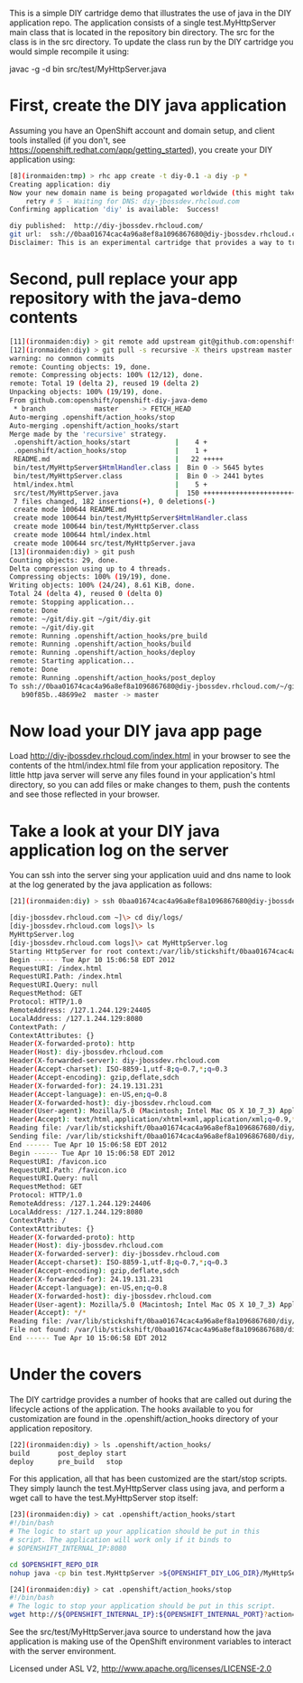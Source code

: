 This is a simple DIY cartridge demo that illustrates the use of java in the
DIY application repo. The application consists of a single test.MyHttpServer main class that is located in the repository bin directory. The src for the class is in the src directory. To update the class run by the DIY cartridge you would simple recompile it using:

javac -g -d bin src/test/MyHttpServer.java

# First, create the DIY java application
Assuming you have an OpenShift account and domain setup, and client tools installed (if you don't, see https://openshift.redhat.com/app/getting_started), you create your DIY application using:

```bash
[8](ironmaiden:tmp) > rhc app create -t diy-0.1 -a diy -p *
Creating application: diy
Now your new domain name is being propagated worldwide (this might take a minute)...
    retry # 5 - Waiting for DNS: diy-jbossdev.rhcloud.com
Confirming application 'diy' is available:  Success!

diy published:  http://diy-jbossdev.rhcloud.com/
git url:  ssh://0baa01674cac4a96a8ef8a1096867680@diy-jbossdev.rhcloud.com/~/git/diy.git/
Disclaimer: This is an experimental cartridge that provides a way to try unsupported languages, frameworks, and middleware on Openshift.
```

# Second, pull replace your app repository with the java-demo contents
```bash
[11](ironmaiden:diy) > git remote add upstream git@github.com:openshift/openshift-diy-java-demo.git
[12](ironmaiden:diy) > git pull -s recursive -X theirs upstream master
warning: no common commits
remote: Counting objects: 19, done.
remote: Compressing objects: 100% (12/12), done.
remote: Total 19 (delta 2), reused 19 (delta 2)
Unpacking objects: 100% (19/19), done.
From github.com:openshift/openshift-diy-java-demo
 * branch            master     -> FETCH_HEAD
Auto-merging .openshift/action_hooks/stop
Auto-merging .openshift/action_hooks/start
Merge made by the 'recursive' strategy.
 .openshift/action_hooks/start           |    4 +
 .openshift/action_hooks/stop            |    1 +
 README.md                               |   22 +++++
 bin/test/MyHttpServer$HtmlHandler.class |  Bin 0 -> 5645 bytes
 bin/test/MyHttpServer.class             |  Bin 0 -> 2441 bytes
 html/index.html                         |    5 +
 src/test/MyHttpServer.java              |  150 +++++++++++++++++++++++++++++++
 7 files changed, 182 insertions(+), 0 deletions(-)
 create mode 100644 README.md
 create mode 100644 bin/test/MyHttpServer$HtmlHandler.class
 create mode 100644 bin/test/MyHttpServer.class
 create mode 100644 html/index.html
 create mode 100644 src/test/MyHttpServer.java
[13](ironmaiden:diy) > git push
Counting objects: 29, done.
Delta compression using up to 4 threads.
Compressing objects: 100% (19/19), done.
Writing objects: 100% (24/24), 8.61 KiB, done.
Total 24 (delta 4), reused 0 (delta 0)
remote: Stopping application...
remote: Done
remote: ~/git/diy.git ~/git/diy.git
remote: ~/git/diy.git
remote: Running .openshift/action_hooks/pre_build
remote: Running .openshift/action_hooks/build
remote: Running .openshift/action_hooks/deploy
remote: Starting application...
remote: Done
remote: Running .openshift/action_hooks/post_deploy
To ssh://0baa01674cac4a96a8ef8a1096867680@diy-jbossdev.rhcloud.com/~/git/diy.git/
   b90f85b..48699e2  master -> master
```

# Now load your DIY java app page
Load http://diy-jbossdev.rhcloud.com/index.html in your browser to see the contents of the html/index.html file from your application repository. The little http java server will serve any files found in your application's html directory, so you can add files or make changes to them, push the contents and see those reflected in your browser.

# Take a look at your DIY java application log on the server
You can ssh into the server sing your application uuid and dns name to look at the log generated by the java application as follows:

```bash
[21](ironmaiden:diy) > ssh 0baa01674cac4a96a8ef8a1096867680@diy-jbossdev.rhcloud.com

[diy-jbossdev.rhcloud.com ~]\> cd diy/logs/
[diy-jbossdev.rhcloud.com logs]\> ls
MyHttpServer.log
[diy-jbossdev.rhcloud.com logs]\> cat MyHttpServer.log 
Starting HttpServer for root context:/var/lib/stickshift/0baa01674cac4a96a8ef8a1096867680/diy/runtime/repo/html
Begin ------ Tue Apr 10 15:06:58 EDT 2012
RequestURI: /index.html
RequestURI.Path: /index.html
RequestURI.Query: null
RequestMethod: GET
Protocol: HTTP/1.0
RemoteAddress: /127.1.244.129:24405
LocalAddress: /127.1.244.129:8080
ContextPath: /
ContextAttributes: {}
Header(X-forwarded-proto): http
Header(Host): diy-jbossdev.rhcloud.com
Header(X-forwarded-server): diy-jbossdev.rhcloud.com
Header(Accept-charset): ISO-8859-1,utf-8;q=0.7,*;q=0.3
Header(Accept-encoding): gzip,deflate,sdch
Header(X-forwarded-for): 24.19.131.231
Header(Accept-language): en-US,en;q=0.8
Header(X-forwarded-host): diy-jbossdev.rhcloud.com
Header(User-agent): Mozilla/5.0 (Macintosh; Intel Mac OS X 10_7_3) AppleWebKit/535.19 (KHTML, like Gecko) Chrome/18.0.1025.151 Safari/535.19
Header(Accept): text/html,application/xhtml+xml,application/xml;q=0.9,*/*;q=0.8
Reading file: /var/lib/stickshift/0baa01674cac4a96a8ef8a1096867680/diy/repo/html/index.html
Sending file: /var/lib/stickshift/0baa01674cac4a96a8ef8a1096867680/diy/runtime/repo/html/index.html,56
End ------ Tue Apr 10 15:06:58 EDT 2012
Begin ------ Tue Apr 10 15:06:58 EDT 2012
RequestURI: /favicon.ico
RequestURI.Path: /favicon.ico
RequestURI.Query: null
RequestMethod: GET
Protocol: HTTP/1.0
RemoteAddress: /127.1.244.129:24406
LocalAddress: /127.1.244.129:8080
ContextPath: /
ContextAttributes: {}
Header(X-forwarded-proto): http
Header(Host): diy-jbossdev.rhcloud.com
Header(X-forwarded-server): diy-jbossdev.rhcloud.com
Header(Accept-charset): ISO-8859-1,utf-8;q=0.7,*;q=0.3
Header(Accept-encoding): gzip,deflate,sdch
Header(X-forwarded-for): 24.19.131.231
Header(Accept-language): en-US,en;q=0.8
Header(X-forwarded-host): diy-jbossdev.rhcloud.com
Header(User-agent): Mozilla/5.0 (Macintosh; Intel Mac OS X 10_7_3) AppleWebKit/535.19 (KHTML, like Gecko) Chrome/18.0.1025.151 Safari/535.19
Header(Accept): */*
Reading file: /var/lib/stickshift/0baa01674cac4a96a8ef8a1096867680/diy/repo/html/favicon.ico
File not found: /var/lib/stickshift/0baa01674cac4a96a8ef8a1096867680/diy/runtime/repo/html/favicon.ico
End ------ Tue Apr 10 15:06:58 EDT 2012
```

# Under the covers
The DIY cartridge provides a number of hooks that are called out during the lifecycle actions of the application. The hooks available to you for customization are found in the .openshift/action_hooks directory of your application repository. 

```bash
[22](ironmaiden:diy) > ls .openshift/action_hooks/
build		post_deploy	start
deploy		pre_build	stop
```

For this application, all that has been customized are the start/stop scripts. They simply launch the test.MyHttpServer class using java, and perform a wget call to have the test.MyHttpServer stop itself:

```bash
[23](ironmaiden:diy) > cat .openshift/action_hooks/start 
#!/bin/bash
# The logic to start up your application should be put in this
# script. The application will work only if it binds to
# $OPENSHIFT_INTERNAL_IP:8080

cd $OPENSHIFT_REPO_DIR
nohup java -cp bin test.MyHttpServer >${OPENSHIFT_DIY_LOG_DIR}/MyHttpServer.log 2>&1 &

[24](ironmaiden:diy) > cat .openshift/action_hooks/stop
#!/bin/bash
# The logic to stop your application should be put in this script.
wget http://${OPENSHIFT_INTERNAL_IP}:${OPENSHIFT_INTERNAL_PORT}?action=stop
```

See the src/test/MyHttpServer.java source to understand how the java application is making use of the OpenShift environment variables to interact with the server environment.

Licensed under ASL V2, http://www.apache.org/licenses/LICENSE-2.0
